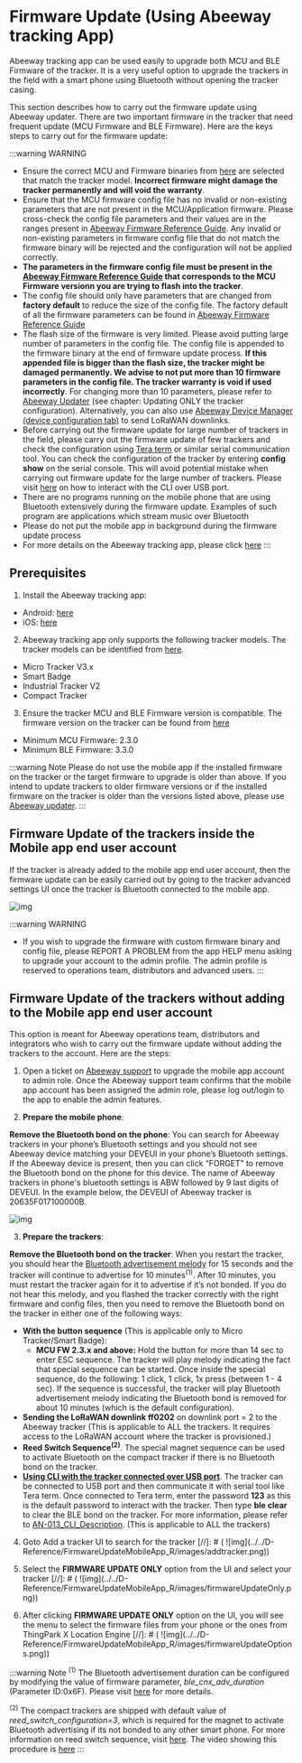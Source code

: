 # Firmware Update (Using Abeeway tracking App)

Abeeway tracking app can be used easily to upgrade both MCU and BLE Firmware of the tracker. It is a very useful option to upgrade the trackers in the field with a smart phone using Bluetooth without opening the tracker casing.

This section describes how to carry out the firmware update using Abeeway updater. There are two important firmware in the tracker that need frequent update (MCU Firmware and BLE Firmware). Here are the keys steps to carry out for the firmware update:

:::warning WARNING
* Ensure the correct MCU and Firmware binaries from [here](https://actilitysa.sharepoint.com/:f:/t/aby/EgDe93KPylRIhhdRE4tdGXkBWYtF9kchJAAZqq_FS14aRQ?e=xjaE7a) are selected that match the tracker model. **Incorrect firmware might damage the tracker permanently and will void the warranty**.
* Ensure that the MCU firmware config file has no invalid or non-existing parameters that are not present in the MCU/Application firmware. Please cross-check the config file parameters and their values are in the ranges present in [Abeeway Firmware Reference Guide](../../AbeewayRefGuide/introduction/). Any invalid or non-existing parameters in firmware config file that do not match the firmware binary will be rejected and the configuration will not be applied correctly. 
* **The parameters in the firmware config file must be present in the [Abeeway Firmware Reference Guide](../../AbeewayRefGuide/introduction/) that corresponds to the MCU Firmware versionn you are trying to flash into the tracker**.
* The config file should only have parameters that are changed from **factory default** to reduce the size of the config file. The factory default of all the firmware parameters can be found in [Abeeway Firmware Reference Guide](/AbeewayRefGuide/factory-default-config/)
* The flash size of the firmware is very limited. Please avoid putting large number of parameters in the config file. The config file is appended to the firmware binary at the end of firmware update process. **If this appended file is bigger than the flash size, the tracker might be damaged permanently. We advise to not put more than 10 firmware parameters in the config file. The tracker warranty is void if used incorrectly**. For changing more than 10 parameters, please refer to [Abeeway Updater](https://github.com/Abeeway/Abeeway-updater) (see chapter: Updating ONLY the tracker configuration). Alternatively, you can also use [Abeeway Device Manager (device configuration tab)](../../../trackers-overview/AbeewayDeviceManager_C/ChangeTrackerConfiguration_T/) to send LoRaWAN downlinks.
* Before carrying out the firmware update for large number of trackers in the field, please carry out the firmware update of few trackers and check the configuration using [Tera term](https://ttssh2.osdn.jp/index.html.en) or similar serial communication tool. You can check the configuration of the tracker by entering **config show** on the serial console. This will avoid potential mistake when carrying out firmware update for the large number of trackers. Please visit [here](../../D-Reference/UsingCLI_R/) on how to interact with the CLI over USB port. 
* There are no programs running on the mobile phone that are using Bluetooth extensively during the firmware update. Examples of such program are applications which stream music over Bluetooth
* Please do not put the mobile app in background during the firmware update process
* For more details on the Abeeway tracking app, please click [here](https://actilitysa.sharepoint.com/:f:/t/aby/Ep7oeKyEGeZIolF4avQrmf8BBsOOJoFQhjon7jacL4Koig?e=S1c1aa)
:::

## Prerequisites

1. Install the Abeeway tracking app:
- Android: [here](https://play.google.com/store/apps/details?id=com.abeeway.mobile&amp;hl=en_US&amp;gl=US)
- iOS: [here](https://apps.apple.com/us/app/abeeway-wifi-gps-tracking/id1572268239)

2. Abeeway tracking app only supports the following tracker models. The tracker models can be identified from [here](/D-Reference/IdentifyTrackerModel).
-	Micro Tracker V3.x
-	Smart Badge
-	Industrial Tracker V2
-	Compact Tracker

3. Ensure the tracker MCU and BLE Firmware version is compatible. The firmware version on the tracker can be found from [here](/D-Reference/IdentifyInstalledFirmware)
- Minimum MCU Firmware: 2.3.0
- Minimum BLE Firmware: 3.3.0

:::warning Note
Please do not use the mobile app if the installed firmware on the tracker or the target firmware to upgrade is older than above. If you intend to update trackers to older firmware versions or if the installed firmware on the tracker is older than the versions listed above, please use [Abeeway updater](../../D-Reference/AbeewayFirmwareUpdate_R/).
:::

## Firmware Update of the trackers inside the Mobile app end user account
If the tracker is already added to the mobile app end user account, then the firmware update can be easily carried out by going to the tracker advanced settings UI once the tracker is Bluetooth connected to the mobile app.

![img](images/AppFwUpdateEndUser.png)

:::warning WARNING
- If you wish to upgrade the firmware with custom firmware binary and config file, please REPORT A PROBLEM from the app HELP menu asking to upgrade your account to the admin profile. The admin profile is reserved to operations team, distributors and advanced users.
:::

## Firmware Update of the trackers without adding to the Mobile app end user account
This option is meant for Abeeway operations team, distributors and integrators who wish to carry out the firmware update without adding the trackers to the account. Here are the steps:

1. Open a ticket on [Abeeway support](../../FAQ_R/README.md) to upgrade the mobile app account to admin role. Once the Abeeway support team confirms that the mobile app account has been assigned the admin role, please log out/login to the app to enable the admin features.

2. **Prepare the mobile phone**:

 **Remove the Bluetooth bond on the phone**: You can search for Abeeway trackers in your phone’s Bluetooth settings and you should not see Abeeway device matching your DEVEUI in your phone’s Bluetooth settings. If the Abeeway device is present, then you can click “FORGET” to remove the Bluetooth bond on the phone for this device. The name of Abeeway trackers in phone's bluetooth settings is ABW followed by 9 last digits of DEVEUI. In the example below, the DEVEUI of Abeeway tracker is 20635F017100000B.
 
 ![img](images/forgetBluetoothbond.png)

3. **Prepare the trackers**:

 **Remove the Bluetooth bond on the tracker**: When you restart the tracker, you should hear the [Bluetooth advertisement melody](https://actilitysa.sharepoint.com/:u:/t/aby/EWdjoLPV12BGiHsZptjIOrABxRdVpqTLLJM72K795IUQsg?e=rngKdO) for 15 seconds and the tracker will continue to advertise for 10 minutes<sup>(1)</sup>. After 10 minutes, you must restart the tracker again for it to advertise if it’s not bonded. If you do not hear this melody, and you flashed the tracker correctly with the right firmware and config files, then you need to remove the Bluetooth bond on the tracker in either one of the following ways:
   * **With the button sequence** (This is applicable only to Micro Tracker/Smart Badge): 
      * **MCU FW 2.3.x and above:** Hold the button for more than 14 sec to enter ESC sequence. The tracker will play melody indicating the fact that special sequence can be started. Once inside the special sequence, do the following: 1 click, 1 click, 1x press (between 1 - 4 sec). If the sequence is successful, the tracker will play Bluetooth advertisement melody indicating the Bluetooth bond is removed for about 10 minutes (which is the default configuration).
   * **Sending the LoRaWAN downlink ff0202** on downlink port = 2 to the Abeeway tracker (This is applicable to ALL the trackers. It requires access to the LoRaWAN account where the tracker is provisioned.)
   * **Reed Switch Sequence<sup>(2)</sup>**. The special magnet sequence can be used to activate Bluetooth on the compact tracker if there is no Bluetooth bond on the tracker. 
   * **[Using CLI with the tracker connected over USB port](/D-Reference/UsingCLI_R/)**. The tracker can be connected to USB port and then communicate it with serial tool like Tera term. Once connected to Tera term, enter the password **123** as this is the default password to interact with the tracker. Then type **ble clear** to clear the BLE bond on the tracker. For more information, please refer to [AN-013_CLI_Description](../../../documentation-library/AbeewayTrackers_R.md#application-notes). (This is applicable to ALL the trackers)
 
4. Goto Add a tracker UI to search for the tracker
[//]: # ( ![img]&#40;../../D-Reference/FirmwareUpdateMobileApp_R/images/addtracker.png&#41;)

5. Select the **FIRMWARE UPDATE ONLY** option from the UI and select your tracker
[//]: # ( ![img]&#40;../../D-Reference/FirmwareUpdateMobileApp_R/images/firmwareUpdateOnly.png&#41;)

6. After clicking **FIRMWARE UPDATE ONLY** option on the UI, you will see the menu to select the firmware files from your phone or the ones from ThingPark X Location Engine
[//]: # ( ![img]&#40;../../D-Reference/FirmwareUpdateMobileApp_R/images/firmwareUpdateOptions.png&#41;)


:::warning Note
<sup>(1)</sup> The Bluetooth advertisement duration can be configured by modifying the value of firmware parameter, *ble_cnx_adv_duration* (Parameter ID:0x6F). Please visit [here](../../AbeewayRefGuide/downlink-messages/parameters-configuration/#ble-communication-parameters) for more details.

<sup>(2)</sup> The compact trackers are shipped with default value of *reed_switch_configuration=3*, which is required for the magnet to activate Bluetooth advertising if its not bonded to any other smart phone. For more information on reed switch sequence, visit [here](../../AbeewayRefGuide/functioning/user-interfaces/#reed-switch-interface). The video showing this procedure is [here](../../../trackers-overview/CompactTracker_C/)
:::

